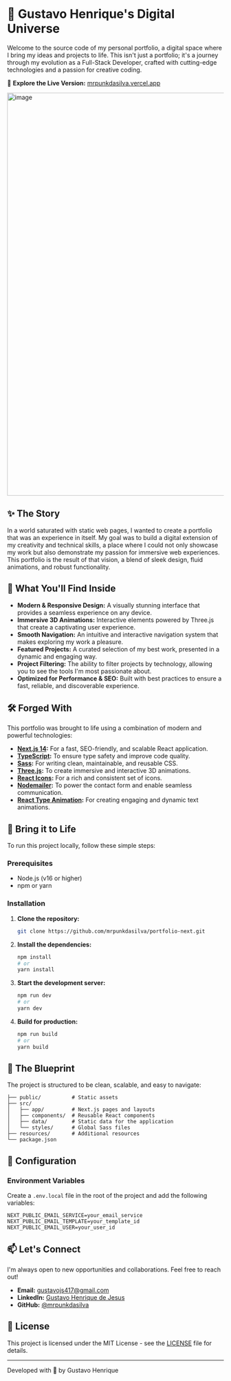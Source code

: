 # 🚀 Gustavo Henrique's Digital Universe

Welcome to the source code of my personal portfolio, a digital space where I bring my ideas and projects to life. This isn't just a portfolio; it's a journey through my evolution as a Full-Stack Developer, crafted with cutting-edge technologies and a passion for creative coding.

🔗 **Explore the Live Version:** [mrpunkdasilva.vercel.app](https://mrpunkdasilva.vercel.app)

<img width="1681" height="936" alt="image" src="https://github.com/user-attachments/assets/bba6a90b-3c2b-4bfe-80e5-a16996c81b50" />


## ✨ The Story

In a world saturated with static web pages, I wanted to create a portfolio that was an experience in itself. My goal was to build a digital extension of my creativity and technical skills, a place where I could not only showcase my work but also demonstrate my passion for immersive web experiences. This portfolio is the result of that vision, a blend of sleek design, fluid animations, and robust functionality.

## 🔮 What You'll Find Inside

*   **Modern & Responsive Design:** A visually stunning interface that provides a seamless experience on any device.
*   **Immersive 3D Animations:** Interactive elements powered by Three.js that create a captivating user experience.
*   **Smooth Navigation:** An intuitive and interactive navigation system that makes exploring my work a pleasure.
*   **Featured Projects:** A curated selection of my best work, presented in a dynamic and engaging way.
*   **Project Filtering:** The ability to filter projects by technology, allowing you to see the tools I'm most passionate about.
*   **Optimized for Performance & SEO:** Built with best practices to ensure a fast, reliable, and discoverable experience.

## 🛠️ Forged With

This portfolio was brought to life using a combination of modern and powerful technologies:

*   **[Next.js 14](https://nextjs.org/):** For a fast, SEO-friendly, and scalable React application.
*   **[TypeScript](https://www.typescriptlang.org/):** To ensure type safety and improve code quality.
*   **[Sass](https://sass-lang.com/):** For writing clean, maintainable, and reusable CSS.
*   **[Three.js](https://threejs.org/):** To create immersive and interactive 3D animations.
*   **[React Icons](https://react-icons.github.io/react-icons/):** For a rich and consistent set of icons.
*   **[Nodemailer](https://nodemailer.com/):** To power the contact form and enable seamless communication.
*   **[React Type Animation](https://www.npmjs.com/package/react-type-animation):** For creating engaging and dynamic text animations.

## 🚀 Bring it to Life

To run this project locally, follow these simple steps:

### Prerequisites

*   Node.js (v16 or higher)
*   npm or yarn

### Installation

1.  **Clone the repository:**
    ```bash
    git clone https://github.com/mrpunkdasilva/portfolio-next.git
    ```

2.  **Install the dependencies:**
    ```bash
    npm install
    # or
    yarn install
    ```

3.  **Start the development server:**
    ```bash
    npm run dev
    # or
    yarn dev
    ```

4.  **Build for production:**
    ```bash
    npm run build
    # or
    yarn build
    ```

## 📁 The Blueprint

The project is structured to be clean, scalable, and easy to navigate:

```
├── public/          # Static assets
├── src/
│   ├── app/         # Next.js pages and layouts
│   ├── components/  # Reusable React components
│   ├── data/        # Static data for the application
│   └── styles/      # Global Sass files
├── resources/       # Additional resources
└── package.json
```

## 🔧 Configuration

### Environment Variables

Create a `.env.local` file in the root of the project and add the following variables:

```env
NEXT_PUBLIC_EMAIL_SERVICE=your_email_service
NEXT_PUBLIC_EMAIL_TEMPLATE=your_template_id
NEXT_PUBLIC_EMAIL_USER=your_user_id
```

## 📫 Let's Connect

I'm always open to new opportunities and collaborations. Feel free to reach out!

*   **Email:** [gustavojs417@gmail.com](mailto:gustavojs417@gmail.com)
*   **LinkedIn:** [Gustavo Henrique de Jesus](https://www.linkedin.com/in/gustavo-henrique-de-jesus)
*   **GitHub:** [@mrpunkdasilva](https://github.com/mrpunkdasilva)

## 📄 License

This project is licensed under the MIT License - see the [LICENSE](LICENSE) file for details.

---
Developed with 💜 by Gustavo Henrique
